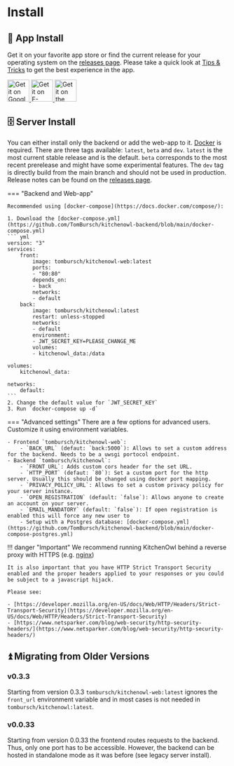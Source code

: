 # Install
## :robot: App Install

Get it on your favorite app store or find the current release for your operating system on the [releases page](https://github.com/TomBursch/kitchenowl/releases).
Please take a quick look at [Tips & Tricks](tips-and-tricks.md) to get the best experience in the app.

<a href='https://play.google.com/store/apps/details?id=com.tombursch.kitchenowl'>
    <img alt='Get it on Google Play' src='/img/badges/playstore.png' style="height:50px" />
</a>
<a href='https://f-droid.org/packages/com.tombursch.kitchenowl/'>
    <img alt='Get it on F-Droid' src='/img/badges/f-droid.png' style="height:50px" />
</a>
<a href='https://apps.apple.com/app/kitchenowl/id1557453670'>
    <img alt='Get it on the AppStore' src='/img/badges/appstore.png' style="height:50px" />
</a>

## 🗄️ Server Install

You can either install only the backend or add the web-app to it. [Docker](https://docs.docker.com/engine/install/) is required.
There are three tags available: `latest`, `beta` and `dev`. `latest` is the most current stable release and is the default. `beta` corresponds to the most recent prerelease and might have some experimental features. The `dev` tag is directly build from the main branch and should not be used in production. Release notes can be found on the [releases page](https://github.com/TomBursch/kitchenowl/releases).

=== "Backend and Web-app"

    Recommended using [docker-compose](https://docs.docker.com/compose/):

    1. Download the [docker-compose.yml](https://github.com/TomBursch/kitchenowl-backend/blob/main/docker-compose.yml)
    ``` yml
    version: "3"
    services:
        front:
            image: tombursch/kitchenowl-web:latest
            ports:
            - "80:80"
            depends_on:
            - back
            networks:
            - default
        back:
            image: tombursch/kitchenowl:latest
            restart: unless-stopped
            networks:
            - default
            environment:
            - JWT_SECRET_KEY=PLEASE_CHANGE_ME
            volumes:
            - kitchenowl_data:/data

    volumes:
        kitchenowl_data:

    networks:
        default:
    ```
    2. Change the default value for `JWT_SECRET_KEY`
    3. Run `docker-compose up -d`
=== "Advanced settings"
    There are a few options for advanced users. Customize it using environment variables.

    - Frontend `tombursch/kitchenowl-web`:
        - `BACK_URL` (defaut: `back:5000`): Allows to set a custom address for the backend. Needs to be a uwsgi portocol endpoint.
    - Backend `tombursch/kitchenowl`:
        - `FRONT_URL`: Adds custom cors header for the set URL.
        - `HTTP_PORT` (defaut: `80`): Set a custom port for the http server. Usually this should be changed using docker port mapping.
        - `PRIVACY_POLICY_URL`: Allows to set a custom privacy policy for your server instance.
        - `OPEN_REGISTRATION` (default: `false`): Allows anyone to create an account on your server.
        - `EMAIL_MANDATORY` (default: `false`): If open registration is enabled this will force any new user to 
        - Setup with a Postgres database: [docker-compose.yml](https://github.com/TomBursch/kitchenowl-backend/blob/main/docker-compose-postgres.yml)

!!! danger "Important"
    We recommend running KitchenOwl behind a reverse proxy with HTTPS (e.g. [nginx](https://nginx.org/en/docs/http/configuring_https_servers.html]))

    It is also important that you have HTTP Strict Transport Security enabled and the proper headers applied to your responses or you could be subject to a javascript hijack.

    Please see:

    - [https://developer.mozilla.org/en-US/docs/Web/HTTP/Headers/Strict-Transport-Security](https://developer.mozilla.org/en-US/docs/Web/HTTP/Headers/Strict-Transport-Security)
    - [https://www.netsparker.com/blog/web-security/http-security-headers/](https://www.netsparker.com/blog/web-security/http-security-headers/)


## ⏫ Migrating from Older Versions

### v0.3.3
Starting from version 0.3.3 `tombursch/kitchenowl-web:latest` ignores the `front_url` environment variable and in most cases is not needed in `tombursch/kitchenowl:latest`.

### v0.0.33
Starting from version 0.0.33 the frontend routes requests to the backend. Thus, only one port has to be accessible. However, the backend can be hosted in standalone mode as it was before (see legacy server install).
